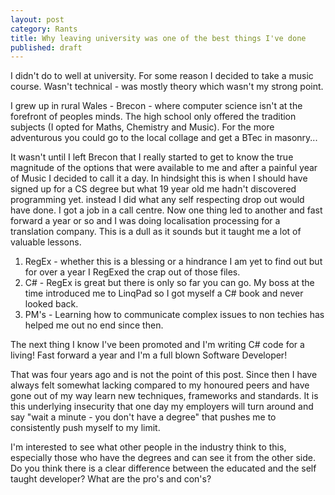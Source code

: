 ```yaml
---
layout: post
category: Rants
title: Why leaving university was one of the best things I've done
published: draft
---
```


I didn't do to well at university. For some reason I decided to take a music course. Wasn't technical - was mostly theory which wasn't my strong point.

I grew up in rural Wales - Brecon - where computer science isn't at the forefront of peoples minds. The high school only offered the tradition subjects (I opted for Maths, Chemistry and Music). For the more adventurous you could go to the local collage and get a BTec in masonry...

<!--excerpt-->

It wasn't until I left Brecon that I really started to get to know the true magnitude of the options that were available to me and after a painful year of Music I decided to call it a day. In hindsight this is when I should have signed up for a CS degree but what 19 year old me hadn't discovered programming yet. instead I did what any self respecting drop out would have done. I got a job in a call centre. Now one thing led to another and fast forward a year or so and I was doing localisation processing for a translation company. This is a dull as it sounds but it taught me a lot of valuable lessons.

1. RegEx - whether this is a blessing or a hindrance I am yet to find out but for over a year I RegExed the crap out of those files.
2. C# - RegEx is great but there is only so far you can go. My boss at the time introduced me to LinqPad so I got myself a C# book and never looked back.
3. PM's - Learning how to communicate complex issues to non techies has helped me out no end since then.

The next thing I know I've been promoted and I'm writing C# code for a living! Fast forward a year and I'm a full blown Software Developer!

That was four years ago and is not the point of this post. Since then I have always felt somewhat lacking compared to my honoured peers and have gone out of my way learn new techniques, frameworks and standards. It is this underlying insecurity that one day my employers will turn around and say "wait a minute - you don't have a degree" that pushes me to consistently push myself to my limit.

I'm interested to see what other people in the industry think to this, especially those who have the degrees and can see it from the other side. Do you think there is a clear difference between the educated and the self taught developer? What are the pro's and con's?
